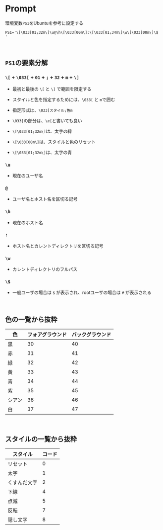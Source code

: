 # Prompt

環境変数``PS1``をUbuntuを参考に設定する

```
PS1='\[\033[01;32m\]\u@\h\[\033[00m\]:\[\033[01;34m\]\w\[\033[00m\]\$ '
```

<br>

## ``PS1``の要素分解

### ``\[`` + ``\033[`` + ``01`` + ``;`` + ``32`` + ``m`` + ``\]``

- 最初と最後の ``\[`` と ``\]`` で範囲を限定する

- スタイルと色を指定するためには、``\033[`` と ``m``で囲む

- 指定形式は、``\033[スタイル;色m``

- ``\033[``の部分は、``\e[``と書いても良い

- ``\[\033[01;32m\]``は、太字の緑

- ``\[\033[00m\]``は、スタイルと色のリセット

- ``\[\033[01;32m\]``は、太字の青


### ``\u``

- 現在のユーザ名


### ``@``

- ユーザ名とホスト名を区切る記号

### ``\h``

- 現在のホスト名

### ``:``

- ホスト名とカレントディレクトリを区切る記号

### ``\w``

- カレントディレクトリのフルパス

### ``\$``

- 一般ユーザの場合は ``$`` が表示され、rootユーザの場合は ``#`` が表示される


<br>

## 色の一覧から抜粋

| 色 | フォアグラウンド | バックグラウンド |
| --- | --- | --- |
| 黒 | 30 | 40 |
| 赤 | 31 | 41 |
| 緑 | 32 | 42 |
| 黄 | 33 | 43 |
| 青 | 34 | 44 |
| 紫 | 35 | 45 |
| シアン | 36 | 46 |
| 白 | 37 | 47 |


<br>

## スタイルの一覧から抜粋

| スタイル | コード |
| --- | --- |
| リセット | 0 |
| 太字 | 1 |
| くすんだ文字 | 2 |
| 下線 | 4 |
| 点滅 | 5 |
| 反転 | 7 |
| 隠し文字 | 8 |
